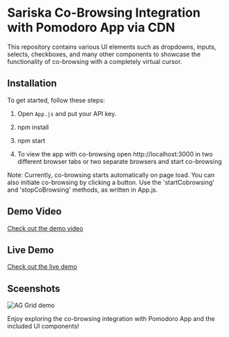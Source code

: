 # Sariska Co-Browsing Integration with Pomodoro App via CDN

This repository contains various UI elements such as dropdowns, inputs, selects, checkboxes, and many other components to showcase the functionality of co-browsing with a completely virtual cursor.

## Installation

To get started, follow these steps:

1. Open `App.js` and put your API key.

2. npm install

3. npm start

4. To view the app with co-browsing open http://localhost:3000 in two different browser tabs or two separate browsers and start co-browsing


Note: Currently, co-browsing starts automatically on page load. You can also initiate co-browsing by clicking a button. Use the 'startCobrowsing' and 'stopCoBrowsing' methods, as written in App.js.


## Demo Video

 [Check out the demo video](https://app.usebubbles.com/5aG9j4Sz3sj4jbnEYMyZWr/sariska-co-browsing-demo)


## Live Demo

 [Check out the live demo](https://cobrowse.sariska.io)


## Sceenshots

![AG Grid demo](https://s3.ap-south-1.amazonaws.com/sariska.io/Screenshot+2023-10-31+at+6.23.17+PM.png)


Enjoy exploring the co-browsing integration with Pomodoro App and the included UI components!
